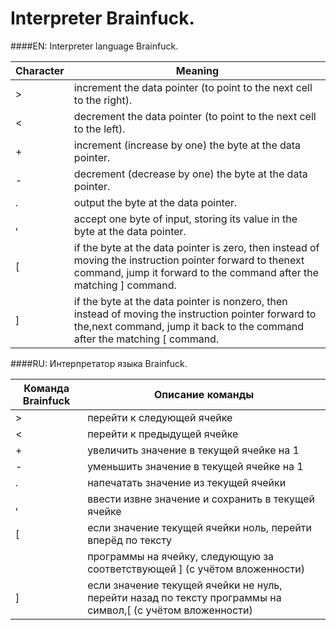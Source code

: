 ﻿Interpreter Brainfuck.
===========

####EN:
Interpreter language Brainfuck.

| Character | Meaning                                                                                     |
|-----------|---------------------------------------------------------------------------------------------|
|     >     | increment the data pointer (to point to the next cell to the right).                        |
|     <     | decrement the data pointer (to point to the next cell to the left).                         |
|     +     | increment (increase by one) the byte at the data pointer.                                   |
|     -     | decrement (decrease by one) the byte at the data pointer.                                   |
|     .     | output the byte at the data pointer.                                                        |
|     ,     | accept one byte of input, storing its value in the byte at the data pointer.                |
|     [     | if the byte at the data pointer is zero, then instead of moving the instruction pointer forward to thenext command, jump it forward to the command after the matching ] command.    |
|     ]     | if the byte at the data pointer is nonzero, then instead of moving the instruction pointer forward to the,next command, jump it back to the command after the matching [ command.      |


####RU:
Интерпретатор языка Brainfuck.

| Команда Brainfuck |                                              Описание команды                                              |
|-------------------|------------------------------------------------------------------------------------------------------------|
|         >         | перейти к следующей ячейке                                                                                 |
|         <         | перейти к предыдущей ячейке                                                                                |
|         +         | увеличить значение в текущей ячейке на 1                                                                   |
|         -         | уменьшить значение в текущей ячейке на 1                                                                   |
|         .         | напечатать значение из текущей ячейки                                                                      |
|         ,         | ввести извне значение и сохранить в текущей ячейке                                                         |
|         [         | если значение текущей ячейки ноль, перейти вперёд по тексту                                                |
|                   | программы на ячейку, следующую за соответствующей ] (с учётом вложенности)                                 |
|         ]         | если значение текущей ячейки не нуль, перейти назад по тексту программы на символ,[ (с учётом вложенности) |
